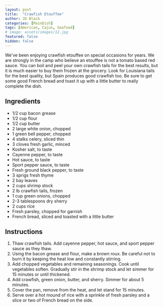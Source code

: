 ```yaml
---
layout: post
title:  "Crawfish Etouffee"
author: JD Black
categories: [MainDish]
tags: [American, Cajun, Seafood]
# image: assets/images/12.jpg
featured: false
hidden: false
---
```


We've been enjoying crawfish etouffee on special occasions for years.  We are strongly in the camp who believe an etouffee is not a tomato based red sauce.  You can boil and peel your own crawfish tails for the best results, but it is much easier to buy them frozen at the grocery.  Look for Louisiana tails for the best quality, but Spain produces good crawfish too.  Be sure to get some good French bread and toast it up with a little butter to really complete the dish.

## Ingredients
- 1/2 cup bacon grease
- 1/2 cup flour
- 1/2 cup butter
- 2 large white onion, chopped
- 1 green bell pepper, chopped
- 4 stalks celery, sliced thin
- 3 cloves fresh garlic, minced
- Kosher salt, to taste
- Cayenne pepper, to taste
- Hot sauce, to taste
- Sport pepper sauce, to taste
- Fresh ground black pepper, to taste
- 3 sprigs fresh thyme
- 2 bay leaves
- 2 cups shrimp stock
- 2 lb crawfish tails, frozen
- 1 cup green onions, chopped
- 2-3 tablespoons dry sherry
- 2 cups rice
- Fresh parsley, chopped for garnish
- French bread, sliced and toasted with a little butter

## Instructions
1. Thaw crawfish tails.  Add cayenne pepper, hot sauce, and sport pepper sauce as they thaw.
1. Using the bacon grease and flour, make a brown roux.  Be careful not to burn it by keeping the heat low and constantly stirring.
1. Add chopped vegetables and remaining seasonings.  Cook until vegetables soften.  Gradually stir in the shrimp stock and let simmer for 15 minutes or until thickened.
1. Add crawfish, green onion, butter, and sherry.  Simmer for about 5 minutes.
1. Cover the pan, remove from the  heat, and let stand for 15 minutes.
1. Serve over a hot mound of rice with a sprinkle of fresh parsley and a slice or two of French bread on the side.





